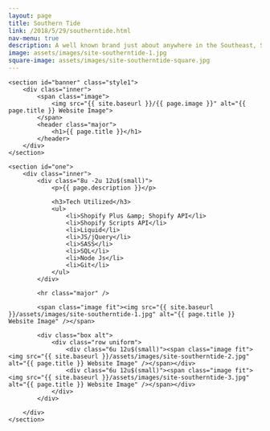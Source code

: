 ```yaml
---
layout: page
title: Southern Tide
link: /2018/5/29/southerntide.html
nav-menu: true
description: A well known brand just about anywhere in the Southeast, Southern Tide is the symbol of the coastal fun-in-the-sun lifestyle. When Southern Tide chose to replatform from an aging Magento 1.x Enterprise store to Shopify Plus, I had the opportunity to lead Frontend Development of their new storefront. Modular homepage sections, a fresh image driven design, and fluid customer experience are just a few things that made the move to Shopify Plus a great choice for the Southern Tide team.
image: assets/images/site-southerntide-1.jpg
square-image: assets/images/site-southerntide-square.jpg
---
```


<div id="main" class="alt">

	<section id="banner" class="style1">
	    <div class="inner">
	        <span class="image">
	            <img src="{{ site.baseurl }}/{{ page.image }}" alt="{{ page.title }} Website Image">
	        </span>
	        <header class="major">
	            <h1>{{ page.title }}</h1>
	        </header>
	    </div>
	</section>

	<section id="one">
		<div class="inner">
			<div class="8u -2u 12u$(small)">
				<p>{{ page.description }}</p>

				<h3>Tech Utilized</h3>
				<ul>
					<li>Shopify Plus &amp; Shopify API</li>
					<li>Shopify Scripts API</li>
					<li>Liquid</li>
					<li>JS/jQuery</li>
					<li>SASS</li>
					<li>SQL</li>
					<li>Node Js</li>
					<li>Git</li>
				</ul>
			</div>

			<hr class="major" />

			<span class="image fit"><img src="{{ site.baseurl }}/assets/images/site-southerntide-1.jpg" alt="{{ page.title }} Website Image" /></span>

			<div class="box alt">
				<div class="row uniform">
					<div class="6u 12u$(small)"><span class="image fit"><img src="{{ site.baseurl }}/assets/images/site-southerntide-2.jpg" alt="{{ page.title }} Website Image" /></span></div>
					<div class="6u 12u$(small)"><span class="image fit"><img src="{{ site.baseurl }}/assets/images/site-southerntide-3.jpg" alt="{{ page.title }} Website Image" /></span></div>
				</div>
			</div>

		</div>
	</section>

</div>
